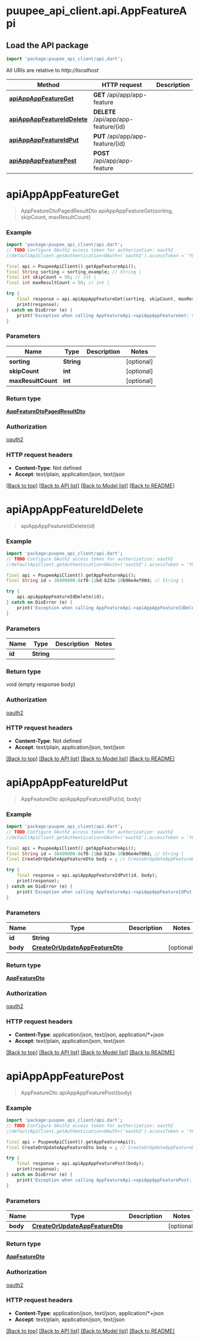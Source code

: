 # puupee_api_client.api.AppFeatureApi

## Load the API package
```dart
import 'package:puupee_api_client/api.dart';
```

All URIs are relative to *http://localhost*

Method | HTTP request | Description
------------- | ------------- | -------------
[**apiAppAppFeatureGet**](AppFeatureApi.md#apiappappfeatureget) | **GET** /api/app/app-feature | 
[**apiAppAppFeatureIdDelete**](AppFeatureApi.md#apiappappfeatureiddelete) | **DELETE** /api/app/app-feature/{id} | 
[**apiAppAppFeatureIdPut**](AppFeatureApi.md#apiappappfeatureidput) | **PUT** /api/app/app-feature/{id} | 
[**apiAppAppFeaturePost**](AppFeatureApi.md#apiappappfeaturepost) | **POST** /api/app/app-feature | 


# **apiAppAppFeatureGet**
> AppFeatureDtoPagedResultDto apiAppAppFeatureGet(sorting, skipCount, maxResultCount)



### Example
```dart
import 'package:puupee_api_client/api.dart';
// TODO Configure OAuth2 access token for authorization: oauth2
//defaultApiClient.getAuthentication<OAuth>('oauth2').accessToken = 'YOUR_ACCESS_TOKEN';

final api = PuupeeApiClient().getAppFeatureApi();
final String sorting = sorting_example; // String | 
final int skipCount = 56; // int | 
final int maxResultCount = 56; // int | 

try {
    final response = api.apiAppAppFeatureGet(sorting, skipCount, maxResultCount);
    print(response);
} catch on DioError (e) {
    print('Exception when calling AppFeatureApi->apiAppAppFeatureGet: $e\n');
}
```

### Parameters

Name | Type | Description  | Notes
------------- | ------------- | ------------- | -------------
 **sorting** | **String**|  | [optional] 
 **skipCount** | **int**|  | [optional] 
 **maxResultCount** | **int**|  | [optional] 

### Return type

[**AppFeatureDtoPagedResultDto**](AppFeatureDtoPagedResultDto.md)

### Authorization

[oauth2](../README.md#oauth2)

### HTTP request headers

 - **Content-Type**: Not defined
 - **Accept**: text/plain, application/json, text/json

[[Back to top]](#) [[Back to API list]](../README.md#documentation-for-api-endpoints) [[Back to Model list]](../README.md#documentation-for-models) [[Back to README]](../README.md)

# **apiAppAppFeatureIdDelete**
> apiAppAppFeatureIdDelete(id)



### Example
```dart
import 'package:puupee_api_client/api.dart';
// TODO Configure OAuth2 access token for authorization: oauth2
//defaultApiClient.getAuthentication<OAuth>('oauth2').accessToken = 'YOUR_ACCESS_TOKEN';

final api = PuupeeApiClient().getAppFeatureApi();
final String id = 38400000-8cf0-11bd-b23e-10b96e4ef00d; // String | 

try {
    api.apiAppAppFeatureIdDelete(id);
} catch on DioError (e) {
    print('Exception when calling AppFeatureApi->apiAppAppFeatureIdDelete: $e\n');
}
```

### Parameters

Name | Type | Description  | Notes
------------- | ------------- | ------------- | -------------
 **id** | **String**|  | 

### Return type

void (empty response body)

### Authorization

[oauth2](../README.md#oauth2)

### HTTP request headers

 - **Content-Type**: Not defined
 - **Accept**: text/plain, application/json, text/json

[[Back to top]](#) [[Back to API list]](../README.md#documentation-for-api-endpoints) [[Back to Model list]](../README.md#documentation-for-models) [[Back to README]](../README.md)

# **apiAppAppFeatureIdPut**
> AppFeatureDto apiAppAppFeatureIdPut(id, body)



### Example
```dart
import 'package:puupee_api_client/api.dart';
// TODO Configure OAuth2 access token for authorization: oauth2
//defaultApiClient.getAuthentication<OAuth>('oauth2').accessToken = 'YOUR_ACCESS_TOKEN';

final api = PuupeeApiClient().getAppFeatureApi();
final String id = 38400000-8cf0-11bd-b23e-10b96e4ef00d; // String | 
final CreateOrUpdateAppFeatureDto body = ; // CreateOrUpdateAppFeatureDto | 

try {
    final response = api.apiAppAppFeatureIdPut(id, body);
    print(response);
} catch on DioError (e) {
    print('Exception when calling AppFeatureApi->apiAppAppFeatureIdPut: $e\n');
}
```

### Parameters

Name | Type | Description  | Notes
------------- | ------------- | ------------- | -------------
 **id** | **String**|  | 
 **body** | [**CreateOrUpdateAppFeatureDto**](CreateOrUpdateAppFeatureDto.md)|  | [optional] 

### Return type

[**AppFeatureDto**](AppFeatureDto.md)

### Authorization

[oauth2](../README.md#oauth2)

### HTTP request headers

 - **Content-Type**: application/json, text/json, application/*+json
 - **Accept**: text/plain, application/json, text/json

[[Back to top]](#) [[Back to API list]](../README.md#documentation-for-api-endpoints) [[Back to Model list]](../README.md#documentation-for-models) [[Back to README]](../README.md)

# **apiAppAppFeaturePost**
> AppFeatureDto apiAppAppFeaturePost(body)



### Example
```dart
import 'package:puupee_api_client/api.dart';
// TODO Configure OAuth2 access token for authorization: oauth2
//defaultApiClient.getAuthentication<OAuth>('oauth2').accessToken = 'YOUR_ACCESS_TOKEN';

final api = PuupeeApiClient().getAppFeatureApi();
final CreateOrUpdateAppFeatureDto body = ; // CreateOrUpdateAppFeatureDto | 

try {
    final response = api.apiAppAppFeaturePost(body);
    print(response);
} catch on DioError (e) {
    print('Exception when calling AppFeatureApi->apiAppAppFeaturePost: $e\n');
}
```

### Parameters

Name | Type | Description  | Notes
------------- | ------------- | ------------- | -------------
 **body** | [**CreateOrUpdateAppFeatureDto**](CreateOrUpdateAppFeatureDto.md)|  | [optional] 

### Return type

[**AppFeatureDto**](AppFeatureDto.md)

### Authorization

[oauth2](../README.md#oauth2)

### HTTP request headers

 - **Content-Type**: application/json, text/json, application/*+json
 - **Accept**: text/plain, application/json, text/json

[[Back to top]](#) [[Back to API list]](../README.md#documentation-for-api-endpoints) [[Back to Model list]](../README.md#documentation-for-models) [[Back to README]](../README.md)

